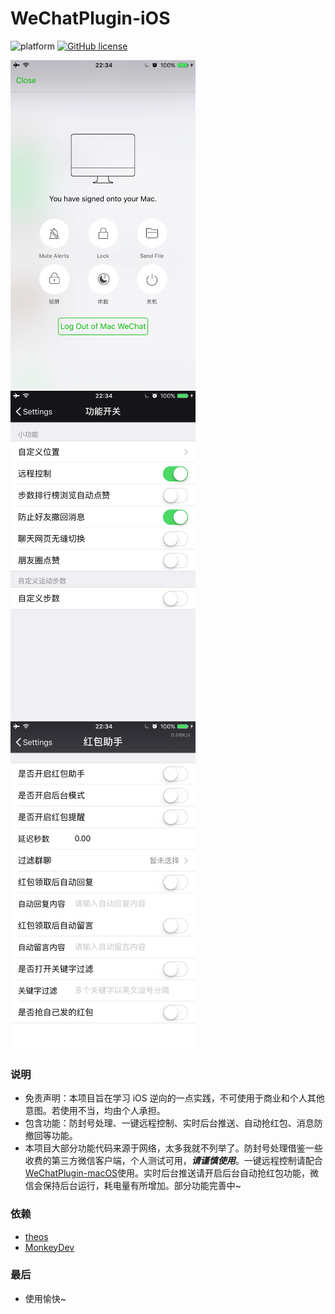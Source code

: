 # WeChatPlugin-iOS
![platform](https://img.shields.io/badge/platform-ios-lightgrey.svg)  [![GitHub license](https://img.shields.io/github/license/CodeTips/WeChatPlugin-macOS.svg)](https://github.com/CodeTips/WeChatPlugin-iOS/blob/master/LICENSE)

<img src="./Other/Screenshots/wechatplugin.png" width="296" height="526" /><img src="./Other/Screenshots/wechatplugin_1.png" width="296" height="526" /><img src="./Other/Screenshots/wechatplugin_2.png" width="296" height="526" />

### 说明
* 免责声明：本项目旨在学习 iOS 逆向的一点实践，不可使用于商业和个人其他意图。若使用不当，均由个人承担。
* 包含功能：防封号处理、一键远程控制、实时后台推送、自动抢红包、消息防撤回等功能。
* 本项目大部分功能代码来源于网络，太多我就不列举了。防封号处理借鉴一些收费的第三方微信客户端，个人测试可用，***请谨慎使用***。一键远程控制请配合[WeChatPlugin-macOS](https://github.com/CodeTips/WeChatPlugin-macOS)使用。实时后台推送请开启后台自动抢红包功能，微信会保持后台运行，耗电量有所增加。部分功能完善中~

### 依赖

* [theos](https://github.com/theos/theos)
* [MonkeyDev](https://github.com/AloneMonkey/MonkeyDev)

### 最后
* 使用愉快~